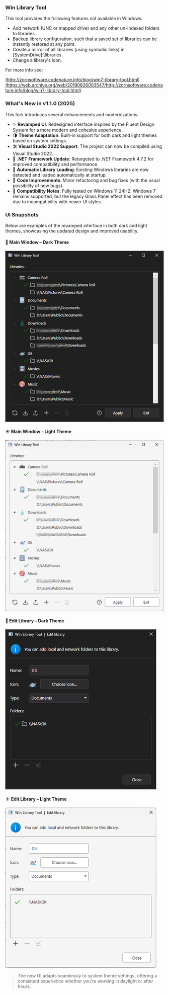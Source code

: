 ### Win Library Tool

This tool provides the following features not available in Windows:

* Add network (UNC or mapped drive) and any other un-indexed folders to libraries.
* Backup library configuration, such that a saved set of libraries can be instantly restored at any point.
* Create a mirror of all libraries (using symbolic links) in [SystemDrive]:\libraries.
* Change a library's icon.

For more info see:

[http://zornsoftware.codenature.info/blog/win7-library-tool.html](https://web.archive.org/web/20190826003547/http://zornsoftware.codenature.info/blog/win7-library-tool.html)

### What's New in v1.1.0 (2025)

This fork introduces several enhancements and modernizations:

- ✨ **Revamped UI**: Redesigned interface inspired by the Fluent Design System for a more modern and cohesive experience.
- 🌗 **Theme Adaptation**: Built-in support for both dark and light themes based on system settings.
- 🛠️ **Visual Studio 2022 Support**: The project can now be compiled using Visual Studio 2022.
- 🔧 **.NET Framework Update**: Retargeted to .NET Framework 4.7.2 for improved compatibility and performance.
- 📂 **Automatic Library Loading**: Existing Windows libraries are now detected and loaded automatically at startup.
- 🧹 **Code Improvements**: Minor refactoring and bug fixes (with the usual possibility of new bugs).
- 🧪 **Compatibility Notes**: Fully tested on Windows 11 24H2. Windows 7 remains supported, but the legacy Glass Panel effect has been removed due to incompatibility with newer UI styles.

### UI Snapshots

Below are examples of the revamped interface in both dark and light themes, showcasing the updated design and improved usability.

#### 🌙 Main Window – Dark Theme
![Main Window – Dark Theme](docs/screenshots/main-dark.png)

#### ☀️ Main Window – Light Theme
![Main Window – Light Theme](docs/screenshots/main-light.png)

#### 🌙 Edit Library – Dark Theme
![Edit Library – Dark Theme](docs/screenshots/library-edit-dark.png)

#### ☀️ Edit Library – Light Theme
![Edit Library – Light Theme](docs/screenshots/library-edit-light.png)

> The new UI adapts seamlessly to system theme settings, offering a consistent experience whether you're working in daylight or after hours.
